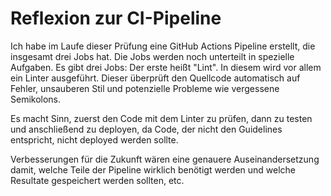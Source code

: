 # Reflexion zur CI-Pipeline


Ich habe im Laufe dieser Prüfung eine GitHub Actions Pipeline erstellt, die insgesamt drei Jobs hat. Die Jobs werden noch unterteilt in spezielle Aufgaben. Es gibt drei Jobs: Der erste heißt "Lint". In diesem wird vor allem ein Linter ausgeführt. Dieser überprüft den Quellcode automatisch auf Fehler, unsauberen Stil und potenzielle Probleme wie vergessene Semikolons.

Es macht Sinn, zuerst den Code mit dem Linter zu prüfen, dann zu testen und anschließend zu deployen, da Code, der nicht den Guidelines entspricht, nicht deployed werden sollte.

Verbesserungen für die Zukunft wären eine genauere Auseinandersetzung damit, welche Teile der Pipeline wirklich benötigt werden und welche Resultate gespeichert werden sollten, etc.